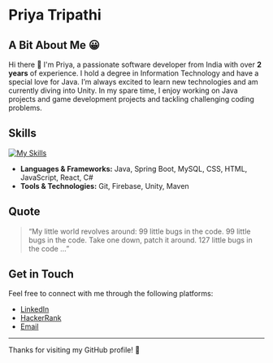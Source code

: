 # Priya Tripathi

## A Bit About Me :grinning: 
Hi there :wave: I'm Priya, a passionate software developer from India with over **2 years** of experience. I hold a degree in Information Technology and have a special love for Java. I’m always excited to learn new technologies and am currently diving into Unity. In my spare time, I enjoy working on Java projects and game development projects and tackling challenging coding problems.

## Skills
[![My Skills](https://skillicons.dev/icons?i=java,mysql,css,js,html,unity,firebase,getbrain&unity=3)](https://skillicons.dev)

- **Languages & Frameworks:** Java, Spring Boot, MySQL, CSS, HTML, JavaScript, React, C#
- **Tools & Technologies:** Git, Firebase, Unity, Maven

## Quote

> “My little world revolves around: 99 little bugs in the code. 99 little bugs in the code. Take one down, patch it around. 127 little bugs in the code …”

## Get in Touch

Feel free to connect with me through the following platforms:
- [LinkedIn](https://www.linkedin.com/in/priyaxtx/) 
- [HackerRank](https://www.hackerrank.com/profile/priyatripathi441)
- [Email](priyatripathi44222@gmail.com)

---

Thanks for visiting my GitHub profile! 🚀
